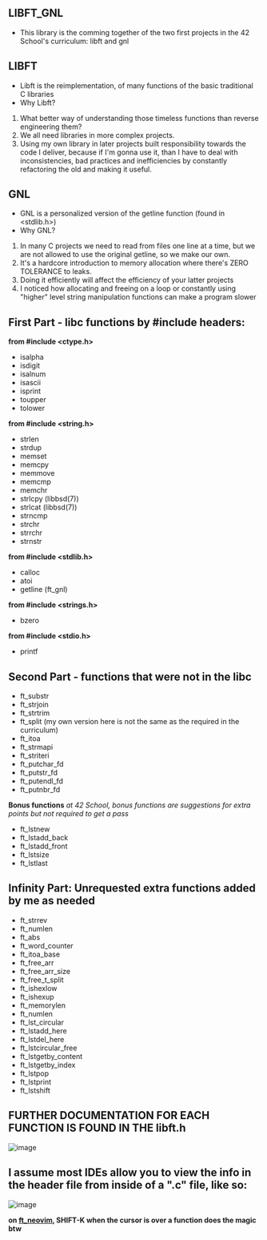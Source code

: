 ## LIBFT_GNL
* This library is the comming together of the two first projects in the 42 School's curriculum: libft and gnl

## LIBFT
* Libft is the reimplementation, of many functions of the basic traditional C libraries
* Why Libft? 
1. What better way of understanding those timeless functions than reverse engineering them?
2. We all need libraries in more complex projects.
3. Using my own library in later projects built responsibility towards the code I deliver, because if I'm gonna use it, than I have to deal with inconsistencies, bad practices and inefficiencies by constantly refactoring the old and making it useful.

## GNL
* GNL is a personalized version of the getline function (found in <stdlib.h>)
* Why GNL?
1. In many C projects we need to read from files one line at a time, but we are not allowed to use the original getline, so we make our own.
2. It's a hardcore introduction to memory allocation where there's ZERO TOLERANCE to leaks.
3. Doing it efficiently will affect the efficiency of your latter projects
4. I noticed how allocating and freeing on a loop or constantly using "higher" level string manipulation functions can make a program slower

## First Part - libc functions by #include headers:
 **from #include <ctype.h>**
* isalpha
* isdigit
* isalnum
* isascii
* isprint
* toupper
* tolower

**from #include <string.h>**
* strlen
* strdup
* memset
* memcpy 
* memmove
* memcmp
* memchr
* strlcpy (libbsd(7))
* strlcat (libbsd(7))
* strncmp
* strchr
* strrchr
* strnstr

**from #include <stdlib.h>**
* calloc
* atoi
* getline (ft_gnl)

**from #include <strings.h>**
* bzero

**from #include <stdio.h>**
* printf

## Second Part - functions that were not in the libc

* ft_substr
* ft_strjoin
* ft_strtrim
* ft_split (my own version here is not the same as the required in the curriculum)
* ft_itoa
* ft_strmapi
* ft_striteri
* ft_putchar_fd
* ft_putstr_fd
* ft_putendl_fd
* ft_putnbr_fd

**Bonus functions**
*at 42 School, bonus functions are suggestions for extra points but not required to get a pass*
* ft_lstnew
* ft_lstadd_back
* ft_lstadd_front
* ft_lstsize
* ft_lstlast

## Infinity Part: Unrequested extra functions added by me as needed

* ft_strrev
* ft_numlen
* ft_abs
* ft_word_counter
* ft_itoa_base
* ft_free_arr
* ft_free_arr_size
* ft_free_t_split
* ft_ishexlow
* ft_ishexup
* ft_memorylen
* ft_numlen
* ft_lst_circular
* ft_lstadd_here
* ft_lstdel_here
* ft_lstcircular_free
* ft_lstgetby_content
* ft_lstgetby_index
* ft_lstpop
* ft_lstprint
* ft_lstshift

## FURTHER DOCUMENTATION FOR EACH FUNCTION IS FOUND IN THE libft.h ##
![image](https://github.com/Vinni-Cedraz/libft_gnl/assets/92558763/2299f5fd-62e9-4e03-9845-4582e14a5a06)


## I assume most IDEs allow you to view the info in the header file from inside of a ".c" file, like so:
![image](https://github.com/Vinni-Cedraz/libft_gnl/assets/92558763/fc52957f-bf9e-4ee2-b11f-489539e50e3b)

**on [ft_neovim](https://github.com/Vinni-Cedraz/ft_neovim), SHIFT-K when the cursor is over a function does the magic btw**
